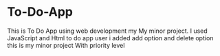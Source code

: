 # To-Do-App
This is To Do App using web development my My minor project.
I used JavaScript and Html to do app user i added add option and delete option this is my minor project
With priority level
